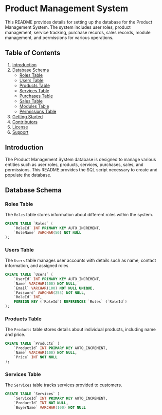 # Product Management System

This README provides details for setting up the database for the Product Management System. The system includes user roles, product management, service tracking, purchase records, sales records, module management, and permissions for various operations.

## Table of Contents

1. [Introduction](#introduction)
2. [Database Schema](#database-schema)
   - [Roles Table](#roles-table)
   - [Users Table](#users-table)
   - [Products Table](#products-table)
   - [Services Table](#services-table)
   - [Purchases Table](#purchases-table)
   - [Sales Table](#sales-table)
   - [Modules Table](#modules-table)
   - [Permissions Table](#permissions-table)
3. [Getting Started](#getting-started)
4. [Contributors](#contributors)
5. [License](#license)
6. [Support](#support)

## Introduction

The Product Management System database is designed to manage various entities such as user roles, products, services, purchases, sales, and permissions. This README provides the SQL script necessary to create and populate the database.

## Database Schema

### Roles Table

The `Roles` table stores information about different roles within the system.

```sql
CREATE TABLE `Roles` (
    `RoleId` INT PRIMARY KEY AUTO_INCREMENT,
    `RoleName` VARCHAR(50) NOT NULL
);
```

### Users Table

The `Users` table manages user accounts with details such as name, contact information, and assigned roles.

```sql
CREATE TABLE `Users` (
    `UserId` INT PRIMARY KEY AUTO_INCREMENT,
    `Name` VARCHAR(100) NOT NULL,
    `Email` VARCHAR(100) NOT NULL UNIQUE,
    `Password` VARCHAR(255) NOT NULL,
    `RoleId` INT,
    FOREIGN KEY (`RoleId`) REFERENCES `Roles` (`RoleId`)
);
```

### Products Table

The `Products` table stores details about individual products, including name and price.

```sql
CREATE TABLE `Products` (
    `ProductId` INT PRIMARY KEY AUTO_INCREMENT,
    `Name` VARCHAR(100) NOT NULL,
    `Price` INT NOT NULL
);
```

### Services Table

The `Services` table tracks services provided to customers.

```sql
CREATE TABLE `Services` (
    `ServiceId` INT PRIMARY KEY AUTO_INCREMENT,
    `ProductId` INT NOT NULL,
    `BuyerName` VARCHAR(100) NOT NULL
